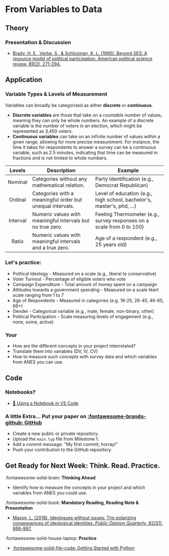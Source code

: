# From Variables to Data

## **Theory**
### Presentation & Discussion
- [Brady, H. E., Verba, S., & Schlozman, K. L. (1995). Beyond SES: A resource model of political participation. American political science review, 89(2), 271-294.](https://www.cambridge.org/core/journals/american-political-science-review/article/beyond-ses-aresource-model-of-political-participation/CE74BA78807755F0A09E589D631EB03E)

## **Application**
### Variable Types & Levels of Measurement

Variables can broadly be categorized as either **discrete** or **continuous**. 

- **Discrete variables** are those that take on a countable number of values, meaning they can only be whole numbers. An example of a discrete variable is the number of voters in an election, which might be represented as 3,450 voters. 
- **Continuous variables** can take on an infinite number of values within a given range, allowing for more precise measurement. For instance, the time it takes for respondents to answer a survey can be a continuous variable, such as 2.5 minutes, indicating that time can be measured in fractions and is not limited to whole numbers. 

 | Levels   | Description                                                | Example                                                                |
 |:--------:|------------------------------------------------------------|------------------------------------------------------------------------|
 | Nominal  | Categories without any mathematical relation.              | Party Identification (e.g., Democrat Republican)                       |
 | Ordinal  | Categories with a meaningful order but unequal intervals.  | Level of education (e.g., high school, bachelor's, master's, phd, ...) |
 | Interval | Numeric values with meaningful intervals but no true zero. | Feeling Thermometer (e.g., survey responses on a scale from 0 to 100)  |
 | Ratio    | Numeric values with meaningful intervals and a true zero.  | Age of a respondent (e.g., 25 years old)                               |


### Let's practice:

- Political Ideology - Measured on a scale (e.g., liberal to conservative)
- Voter Turnout - Percentage of eligible voters who vote
- Campaign Expenditure - Total amount of money spent on a campaign
- Attitudes towards a government spending - Measured on a scale likert scale ranging from 1 to 7
- Age of Respondents - Measured in categories (e.g. 18-25, 26-45, 46-65, 66+)
- Gender - Categorical variable (e.g., male, female, non-binary, other)
- Political Participation - Scale measuring levels of engagement (e.g., none, some, active)

### Your
- How are the different concepts in your project interrelated?
- Translate them into variables (DV, IV, CV) 
- How to measure such concepts with survey data and which variables from ANES you can use.

## **Code**

### Notebooks?
- [📘 Using a Notebook in VS Code](../resources/notebook-vscode.md)

<!-- - [:fontawesome-solid-file-code: Data Types and Structures](https://colab.research.google.com/github/mickaeltemporao/itds/blob/main/materials/02-data-types-and-structures.ipynb) -->
<!-- - [:fontawesome-solid-file-code: Functions and Packages](https://colab.research.google.com/github/mickaeltemporao/itds/blob/main/materials/03-functions-and-packages.ipynb) -->

### A little Extra... Put your paper on [:fontawesome-brands-github: GitHub](https://github.com/)
  - Create a new public or private repository.
  - Upload the `main.typ` file from Milestone 1.
  - Add a commit message: "My first commit, horray!"
  - Push your contribution to the GitHub repository.

## **Get Ready for Next Week: Think. Read. Practice.**
:fontawesome-solid-brain: **Thinking Ahead**

- Identify how to measure the concepts in your project and which variables from ANES you could use.

:fontawesome-solid-book: **Mandatory Reading, Reading Note & Presentation**

- [Mason, L. (2018). Ideologues without issues: The polarizing consequences of ideological identities. *Public Opinion Quarterly*, 82(S1), 866-887.](https://academic.oup.com/poq/article/82/S1/866/4951269?login=true)

:fontawesome-solid-house-laptop: **Practice**

- [:fontawesome-solid-file-code: Getting Started with Python](https://colab.research.google.com/github/mickaeltemporao/itds/blob/main/materials/01-getting-started.ipynb)
    <!-- - [:fontawesome-solid-file-code: Functions and Packages](https://colab.research.google.com/github/mickaeltemporao/itds/blob/main/materials/03-functions-and-packages.ipynb) -->

